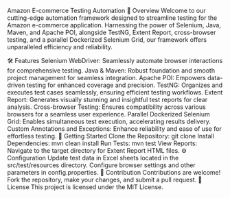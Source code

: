 Amazon E-commerce Testing Automation 🚀
Overview
Welcome to our cutting-edge automation framework designed to streamline testing for the Amazon e-commerce application. Harnessing the power of Selenium, Java, Maven, and Apache POI, alongside TestNG, Extent Report, cross-browser testing, and a parallel Dockerized Selenium Grid, our framework offers unparalleled efficiency and reliability.

🛠️ Features
Selenium WebDriver: Seamlessly automate browser interactions for comprehensive testing.
Java & Maven: Robust foundation and smooth project management for seamless integration.
Apache POI: Empowers data-driven testing for enhanced coverage and precision.
TestNG: Organizes and executes test cases seamlessly, ensuring efficient testing workflows.
Extent Report: Generates visually stunning and insightful test reports for clear analysis.
Cross-browser Testing: Ensures compatibility across various browsers for a seamless user experience.
Parallel Dockerized Selenium Grid: Enables simultaneous test execution, accelerating results delivery.
Custom Annotations and Exceptions: Enhance reliability and ease of use for effortless testing.
🚀 Getting Started
Clone the Repository: git clone <repository-url>
Install Dependencies: mvn clean install
Run Tests: mvn test
View Reports: Navigate to the target directory for Extent Report HTML files.
⚙️ Configuration
Update test data in Excel sheets located in the src/test/resources directory.
Configure browser settings and other parameters in config.properties.
🤝 Contribution
Contributions are welcome! Fork the repository, make your changes, and submit a pull request.
📝 License
This project is licensed under the MIT License.
